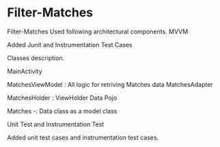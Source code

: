 # Filter-Matches

Filter-Matches
Used following architectural components. MVVM

Added Junit and Instrumentation Test Cases

Classes description.

MainActivity

MatchesViewModel : All logic for retriving Matches data
MatchesAdapter

MatchesHolder : ViewHolder
Data Pojo

Matches -: Data class as a model class

Unit Test and Instrumentation Test

Added unit test cases and instrumentation test cases.
